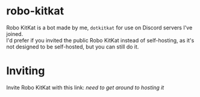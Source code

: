 # robo-kitkat
Robo KitKat is a bot made by me, `dotkitkat` for use on Discord servers I've joined.  
I'd prefer if you invited the public Robo KitKat instead of self-hosting, as it's not designed to be self-hosted, but you can still do it.  

# Inviting
Invite Robo KitKat with this link: *need to get around to hosting it*    